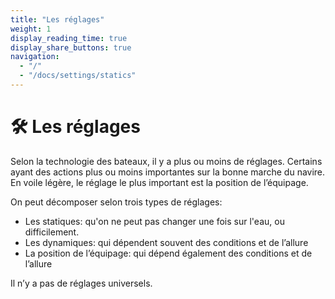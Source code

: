 ```yaml
---
title: "Les réglages"
weight: 1
display_reading_time: true
display_share_buttons: true
navigation:
  - "/"
  - "/docs/settings/statics"
---
```

# 🛠 Les réglages

Selon la technologie des bateaux, il y a plus ou moins de réglages. Certains ayant des actions plus ou moins importantes sur la bonne marche du navire. En voile légère, le réglage le plus important est la position de l’équipage.

On peut décomposer selon trois types de réglages:

* Les statiques: qu'on ne peut pas changer une fois sur l'eau, ou difficilement.
* Les dynamiques: qui dépendent souvent des conditions et de l’allure
* La position de l’équipage: qui dépend également des conditions et de l’allure

Il n’y a pas de réglages universels.

